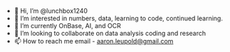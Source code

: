 - 👋 Hi, I’m @lunchbox1240
- 👀 I’m interested in numbers, data, learning to code, continued learning.
- 🌱 I’m currently OnBase, AI, and OCR
- 💞️ I’m looking to collaborate on data analysis coding and research
- 📫 How to reach me email - aaron.leupold@gmail.com

<!---
lunchbox1240/lunchbox1240 is a ✨ special ✨ repository because its `README.md` (this file) appears on your GitHub profile.
You can click the Preview link to take a look at your changes.
--->
